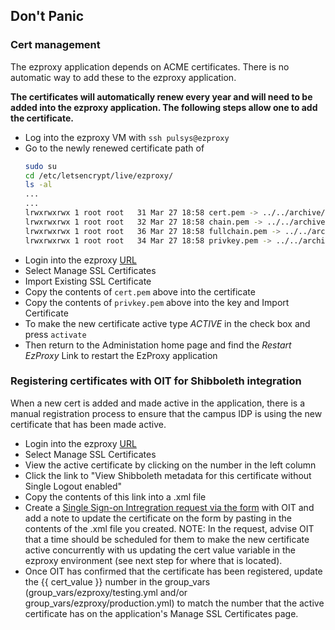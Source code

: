 ## Don't Panic
### Cert management
The ezproxy application depends on ACME certificates. There is no automatic way to add these to the ezproxy application.

**The certificates will automatically renew every year and will need to be added into the ezproxy application. The following steps allow one to add the certificate.**


  * Log into the ezproxy VM with `ssh pulsys@ezproxy`
  * Go to the newly renewed certificate path of
    ```bash
    sudo su
    cd /etc/letsencrypt/live/ezproxy/
    ls -al
    ...
    ...
    lrwxrwxrwx 1 root root   31 Mar 27 18:58 cert.pem -> ../../archive/ezproxy/cert1.pem
    lrwxrwxrwx 1 root root   32 Mar 27 18:58 chain.pem -> ../../archive/ezproxy/chain1.pem
    lrwxrwxrwx 1 root root   36 Mar 27 18:58 fullchain.pem -> ../../archive/ezproxy/fullchain1.pem
    lrwxrwxrwx 1 root root   34 Mar 27 18:58 privkey.pem -> ../../archive/ezproxy/privkey1.pem
    ```
  * Login into the ezproxy [URL](https://login.ezproxy.princeton.edu/admin)
  * Select Manage SSL Certificates
  * Import Existing SSL Certificate
  * Copy the contents of `cert.pem` above into the certificate
  * Copy the contents of `privkey.pem` above into the key and Import Certificate
  * To make the new certificate active type *ACTIVE* in the check box and press `activate`
  * Then return to the Administation home page and find the *Restart EzProxy* Link to restart the EzProxy application

### Registering certificates with OIT for Shibboleth integration
 
When a new cert is added and made active in the application, there is a manual registration process to ensure that the campus IDP is using the new certificate that has been made active. 

  * Login into the ezproxy [URL](https://login.ezproxy.princeton.edu/admin)
  * Select Manage SSL Certificates
  * View the active certificate by clicking on the number in the left column
  * Click the link to "View Shibboleth metadata for this certificate without Single Logout enabled"
  * Copy the contents of this link into a .xml file
  * Create a [Single Sign-on Intregration request via the form](https://princeton.service-now.com/nav_to.do?uri=%2Fcom.glideapp.servicecatalog_cat_item_view.do%3Fv%3D1%26sysparm_id%3Dedd831664f2c3340f56c0ad14210c7df%26sysparm_link_parent%3Dee785ce84f5f120022a859dd0210c778%26sysparm_catalog%3De0d08b13c3330100c8b837659bba8fb4%26sysparm_catalog_view%3Dcatalog_default%26sysparm_view%3Dtext_search) with OIT and add a note to update the certificate on the form by pasting in the contents of the .xml file you created. NOTE: In the request, advise OIT that a time should be scheduled for them to make the new certificate active concurrently with us updating the cert value variable in the ezproxy environment (see next step for where that is located).
  * Once OIT has confirmed that the certificate has been registered, update the {{ cert_value }} number in the group_vars (group_vars/ezproxy/testing.yml and/or 
  group_vars/ezproxy/production.yml) to match the number that the active certificate has on the application's Manage SSL Certificates page. 
